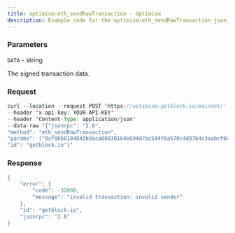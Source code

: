 ```yaml
---
title: optimism:eth_sendRawTransaction - Optimism
description: Example code for the optimism:eth_sendRawTransaction json-rpc method. Сomplete guide on how to use optimism:eth_sendRawTransaction json-rpc in GetBlock.io Web3 documentation.
---
```


### Parameters


`DATA` - string

The signed transaction data.

### Request

``` java
curl --location --request POST 'https://optimism.getblock.io/mainnet/' 
--header 'x-api-key: YOUR-API-KEY' 
--header 'Content-Type: application/json' 
--data-raw '{"jsonrpc": "2.0",
"method": "eth_sendRawTransaction",
"params": ["0xf86b8184843b9aca00830164e694d7ac544f8a570c4d8764c3aabcf6870cbd960d0d80844e71d92d820118a011f7e0056924be24f37b634d67dee23ef432130444cb05f7540ee03c8ce16e3ca0228e09888bc26a748ace1392d37661e90d56ec7730368ca2d55dcdb73aa69351"],
"id": "getblock.io"}'
```

###  Response

``` java
{
    "error": {
        "code": -32000,
        "message": "invalid transaction: invalid sender"
    },
    "id": "getblock.io",
    "jsonrpc": "2.0"
}
```

